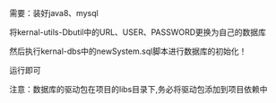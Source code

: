 需要：装好java8、mysql

将kernal-utils-Dbutil中的URL、USER、PASSWORD更换为自己的数据库

然后执行kernal-dbs中的newSystem.sql脚本进行数据库的初始化！

运行即可

注意：数据库的驱动包在项目的libs目录下,务必将驱动包添加到项目依赖中

